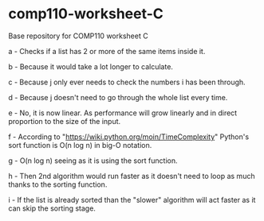 # comp110-worksheet-C
Base repository for COMP110 worksheet C

a - Checks if a list has 2 or more of the same items inside it.

b - Because it would take a lot longer to calculate.

c - Because j only ever needs to check the numbers i has been through.

d - Because j doesn't need to go through the whole list every time.

e - No, it is now linear. As performance will grow linearly and in direct proportion to the size of the input.

f - According to "https://wiki.python.org/moin/TimeComplexity" Python's sort function is O(n log n) in big-O notation.

g - O(n log n) seeing as it is using the sort function.

h - Then 2nd algorithm would run faster as it doesn't need to loop as much thanks to the sorting function.

i - If the list is already sorted than the "slower" algorithm will act faster as it can skip the sorting stage.
